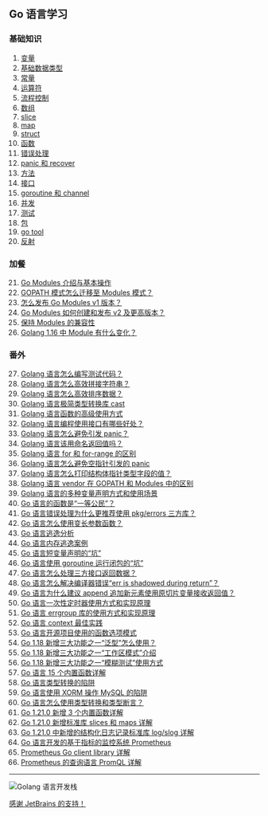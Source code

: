 ## Go 语言学习
### 基础知识
1. <a href="https://github.com/weirubo/learn_go/blob/master/ebook/1.md" target="_blank">变量</a>
2. <a href="https://github.com/weirubo/learn_go/blob/master/ebook/2.md" target="_blank">基础数据类型</a>
3. <a href="https://github.com/weirubo/learn_go/blob/master/ebook/3.md" target="_blank">常量</a>
4. <a href="https://github.com/weirubo/learn_go/blob/master/ebook/4.md" target="_blank">运算符</a>
5. <a href="https://github.com/weirubo/learn_go/blob/master/ebook/5.md" target="_blank">流程控制</a>
6. <a href="https://mp.weixin.qq.com/s/VKv5wei-YxpXVuh0L78zig" target="_blank">数组</a>
7. <a href="https://mp.weixin.qq.com/s/68nADMG4Q9XWmToC8ksJCw" target="_blank">slice</a>
8. <a href="https://mp.weixin.qq.com/s/uA2ZUikf-u-mvS6q43LnLg" target="_blank">map</a>
9. <a href="https://mp.weixin.qq.com/s/GCqWDWIt4GFd58zv8KHbvA" target="_blank">struct</a>
10. <a href="https://mp.weixin.qq.com/s/mJc-zd7cL4ExarvbRTJiEQ" target="_blank">函数</a>
11. <a href="https://mp.weixin.qq.com/s/YWnTr_QNKvnDNjyAzr4Dcw" target="_blank">错误处理</a>
12. <a href="https://mp.weixin.qq.com/s/aJqc9S1SlYd0iN4HF5on7A" target="_blank">panic 和 recover</a>
13. <a href="https://mp.weixin.qq.com/s/TPeibdAWA9VLv4B4alwkjQ" target="_blank">方法</a>
14. <a href="https://mp.weixin.qq.com/s/v_pNTrj4lHR3fv1k9V2wMQ" target="_blank">接口</a>
15. <a href="https://mp.weixin.qq.com/s/bgvITTjr-_5m6zmXgtV5Bw" target="_blank">goroutine 和 channel</a>
16. <a href="https://mp.weixin.qq.com/s/R2mlXTADdq72IzFUmyOziw" target="_blank">并发</a>
17. <a href="https://mp.weixin.qq.com/s/-rFBeMQ6Us2bGUmT6o5Tmg" target="_blank">测试</a>
18. <a href="https://mp.weixin.qq.com/s/jSMZLOYBQApoNu2TomJ6iw" target="_blank">包</a>
19. <a href="https://mp.weixin.qq.com/s/2wvfob2BUYktsZ1aZqcqqQ" target="_blank">go tool</a>
20. <a href="https://mp.weixin.qq.com/s/mIwFK61-lD9S9JPCWBHFGA" target="_blank">反射</a>

### 加餐
21. [Go Modules 介绍与基本操作](https://mp.weixin.qq.com/s/Ce56XkzkYhLu-T0zOEjkzw)
22. [GOPATH 模式怎么迁移至 Modules 模式？](https://mp.weixin.qq.com/s/89Ijd_nghmoXi4ZzXe605A)
23. [怎么发布 Go Modules v1 版本？](https://mp.weixin.qq.com/s/kj5i2SCN2SCCVexHJLtoBw)
24. [Go Modules 如何创建和发布 v2 及更高版本？](https://mp.weixin.qq.com/s/Jppyj3YLSrJbDxpJwC8B0w)
25. [保持 Modules 的兼容性](https://mp.weixin.qq.com/s/Q6hO_tc7RCOWABRwK9hrrA)
26. [Golang 1.16 中 Module 有什么变化？](https://mp.weixin.qq.com/s/MfEQ-JL-gJEgb6Sc3sr2Lw)

### 番外
27. [Golang 语言怎么编写测试代码？](https://mp.weixin.qq.com/s/P4elvWrbA8qcDcGLBcy-0Q)
28. [Golang 语言怎么高效拼接字符串？](https://mp.weixin.qq.com/s/zwVVeLdclj8qPaj189ygNg)
29. [Golang 语言怎么高效排序数据？](https://mp.weixin.qq.com/s/8gzmVFzsQowA31Tc_4nQNQ)
30. [Golang 语言极简类型转换库 cast](https://mp.weixin.qq.com/s/EBmQSE1L7PzS-Ghw-AYZ6Q)
31. [Golang 语言函数的高级使用方式](https://mp.weixin.qq.com/s/UNm-wYXudiOuWAWQHWB3TQ)
32. [Golang 语言编程使用接口有哪些好处？](https://mp.weixin.qq.com/s/VANSVcLtCLC0gWmEsa8sFw)
33. [Golang 语言怎么避免引发 panic？](https://mp.weixin.qq.com/s/D4en3Ozfp7Vf8kjPrLFbSg)
34. [Golang 语言该用命名返回值吗？](https://mp.weixin.qq.com/s/NbTzlvubUVUBakwKKNbcVw)
35. [Golang 语言 for 和 for-range 的区别](https://mp.weixin.qq.com/s/z-0Sff8r3n5TPjVXG_MIeQ)
36. [Golang 语言怎么避免空指针引发的 panic](https://mp.weixin.qq.com/s/9s6YXJsZcXyfgWDYG-WZOQ)
37. [Golang 语言怎么打印结构体指针类型字段的值？](https://mp.weixin.qq.com/s/5B-sPyk4qgFsplsJ9mMD_Q)
38. [Golang 语言 vendor 在 GOPATH 和 Modules 中的区别](https://mp.weixin.qq.com/s/1rlC-0akmgpmlmHjO-WxUA)
39. [Golang 语言的多种变量声明方式和使用场景](https://mp.weixin.qq.com/s/croxWsCnjsaPJy9zigx4Gg)
40. [Go 语言的函数是“一等公民”？](https://mp.weixin.qq.com/s/42m-EQnRqdv6_Mmt8wDn0Q)
41. [Go 语言错误处理为什么更推荐使用 pkg/errors 三方库？](https://mp.weixin.qq.com/s/nL5uIGCXYON5doGGeHchAQ)
42. [Go 语言怎么使用变长参数函数？](https://mp.weixin.qq.com/s/fhqtRTGgVu6aSC581luvCg)
43. [Go 语言逃逸分析](https://mp.weixin.qq.com/s/34cmyuPOjlhAQm6zYhBIsg)
44. [Go 语言内存逃逸案例](https://mp.weixin.qq.com/s/iACaQ8vsxEvUVsDJ5QO6UA)
45. [Go 语言短变量声明的“坑”](https://mp.weixin.qq.com/s/JnWgc0GuM_3FHPoXUlMSCg)
46. [Go 语言使用 goroutine 运行闭包的“坑”](https://mp.weixin.qq.com/s/h__5zKCKUkxUTmBjbKsA2w)
47. [Go 语言怎么处理三方接口返回数据？](https://mp.weixin.qq.com/s/QyWuOsPUFq7XqvIbnBJP_A)
48. [Go 语言怎么解决编译器错误“err is shadowed during return”？](https://mp.weixin.qq.com/s/kGC1X5DQ7eQAdn70ZhElNw)
49. [Go 语言为什么建议 append 追加新元素使用原切片变量接收返回值？](https://mp.weixin.qq.com/s/jGTslWJF4bDXmynISI9btA)
50. [Go 语言一次性定时器使用方式和实现原理](https://mp.weixin.qq.com/s/NXbYTX96hFfwYuh6gACAHg)
51. [Go 语言 errgroup 库的使用方式和实现原理](https://mp.weixin.qq.com/s/R8f_-cl98th7ZiSVxaeUAQ)
52. [Go 语言 context 最佳实践](https://mp.weixin.qq.com/s/DxEeLUS8hotYh8Js5FyR5w)
53. [Go 语言开源项目使用的函数选项模式](https://mp.weixin.qq.com/s/2jzg2PIK_esjTxSFMkp02A)
54. [Go 1.18 新增三大功能之一“泛型”怎么使用？](https://mp.weixin.qq.com/s/0JKH-Bo8n9I9zT683ZA-iw)
55. [Go 1.18 新增三大功能之一“工作区模式”介绍](https://mp.weixin.qq.com/s/C_Pnr22HIpS9SKdXRHbJ1A)
56. [Go 1.18 新增三大功能之一“模糊测试”使用方式](https://mp.weixin.qq.com/s/S2InTxuwg0G-wPSy1Q34PQ)
57. [Go 语言 15 个内置函数详解](https://mp.weixin.qq.com/s/FKp1nAX2FOeBMgchJOe4ag)
58. [Go 语言类型转换的陷阱](https://mp.weixin.qq.com/s/p1n6EAid5o_knT0i0NWX_Q)
59. [Go 语言使用 XORM 操作 MySQL 的陷阱](https://mp.weixin.qq.com/s/zbvUzoa1K7AIQK-p3v-WQQ)
60. [Go 语言怎么使用类型转换和类型断言？](https://mp.weixin.qq.com/s/aMHqASVyAidHOYvUtxCuRg)
61. [Go 1.21.0 新增 3 个内置函数详解](https://mp.weixin.qq.com/s/b-WXPjUYA4UZp8dMXFr1og)
62. [Go 1.21.0 新增标准库 slices 和 maps 详解](https://mp.weixin.qq.com/s/hXp2wbZh94o4pVDdkRhUwQ)
63. [Go 1.21.0 中新增的结构化日志记录标准库 log/slog 详解](https://mp.weixin.qq.com/s/oSwxxQaqI5Z2bTVUqUY54w)
64. [Go 语言开发的基于指标的监控系统 Prometheus](https://mp.weixin.qq.com/s/ObQAL5OlJbBbncyGYSKAfw)
65. [Prometheus Go client library 详解](https://mp.weixin.qq.com/s/RFkyPG4qWrr6USjPKTXE4g)
66. [Prometheus 的查询语言 PromQL 详解](https://mp.weixin.qq.com/s/qAl2e-v3wu8Hk5n9D1pLUQ)
***
![Golang 语言开发栈](https://github.com/weirubo/learn_go/blob/master/ebook/qrcode.png)

[感谢 JetBrains 的支持！](https://www.jetbrains.com/?from=lenarn_go)

